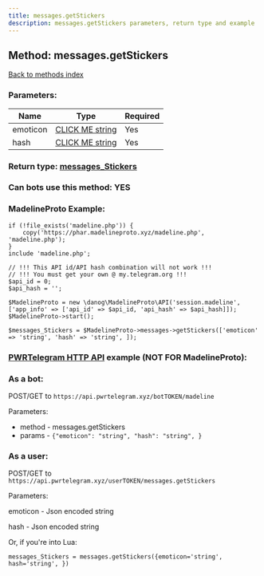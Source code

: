 ```yaml
---
title: messages.getStickers
description: messages.getStickers parameters, return type and example
---
```

## Method: messages.getStickers  
[Back to methods index](index.md)


### Parameters:

| Name     |    Type       | Required |
|----------|---------------|----------|
|emoticon|[CLICK ME string](../types/string.md) | Yes|
|hash|[CLICK ME string](../types/string.md) | Yes|


### Return type: [messages\_Stickers](../types/messages_Stickers.md)

### Can bots use this method: **YES**


### MadelineProto Example:


```
if (!file_exists('madeline.php')) {
    copy('https://phar.madelineproto.xyz/madeline.php', 'madeline.php');
}
include 'madeline.php';

// !!! This API id/API hash combination will not work !!!
// !!! You must get your own @ my.telegram.org !!!
$api_id = 0;
$api_hash = '';

$MadelineProto = new \danog\MadelineProto\API('session.madeline', ['app_info' => ['api_id' => $api_id, 'api_hash' => $api_hash]]);
$MadelineProto->start();

$messages_Stickers = $MadelineProto->messages->getStickers(['emoticon' => 'string', 'hash' => 'string', ]);
```

### [PWRTelegram HTTP API](https://pwrtelegram.xyz) example (NOT FOR MadelineProto):

### As a bot:

POST/GET to `https://api.pwrtelegram.xyz/botTOKEN/madeline`

Parameters:

* method - messages.getStickers
* params - `{"emoticon": "string", "hash": "string", }`



### As a user:

POST/GET to `https://api.pwrtelegram.xyz/userTOKEN/messages.getStickers`

Parameters:

emoticon - Json encoded string

hash - Json encoded string




Or, if you're into Lua:

```
messages_Stickers = messages.getStickers({emoticon='string', hash='string', })
```

